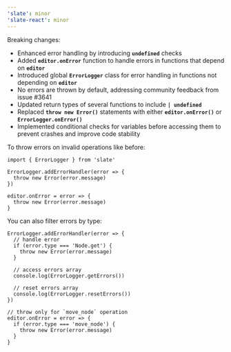 ```yaml
---
'slate': minor
'slate-react': minor
---
```


Breaking changes:

- Enhanced error handling by introducing **`undefined`** checks
- Added **`editor.onError`** function to handle errors in functions that depend on **`editor`**
- Introduced global **`ErrorLogger`** class for error handling in functions not depending on **`editor`**
- No errors are thrown by default, addressing community feedback from issue #3641
- Updated return types of several functions to include **`| undefined`**
- Replaced **`throw new Error()`** statements with either **`editor.onError()`** or **`ErrorLogger.onError()`**
- Implemented conditional checks for variables before accessing them to prevent crashes and improve code stability

To throw errors on invalid operations like before:

```tsx
import { ErrorLogger } from 'slate'

ErrorLogger.addErrorHandler(error => {
  throw new Error(error.message)
})

editor.onError = error => {
  throw new Error(error.message)
}
```

You can also filter errors by type:

```tsx
ErrorLogger.addErrorHandler(error => {
  // handle error
  if (error.type === 'Node.get') {
    throw new Error(error.message)
  }

  // access errors array
  console.log(ErrorLogger.getErrors())

  // reset errors array
  console.log(ErrorLogger.resetErrors())
})

// throw only for `move_node` operation
editor.onError = error => {
  if (error.type === 'move_node') {
    throw new Error(error.message)
  }
}
```
